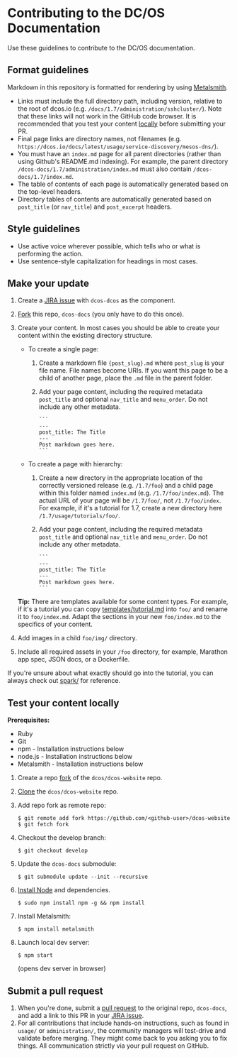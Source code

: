 # Contributing to the DC/OS Documentation

Use these guidelines to contribute to the DC/OS documentation.

## Format guidelines

Markdown in this repository is formatted for rendering by using [Metalsmith](http://www.metalsmith.io/).

- Links must include the full directory path, including version, relative to the root of dcos.io (e.g. `/docs/1.7/administration/sshcluster/`). Note that these links will not work in the GitHub code browser. It is recommended that you test your content [locally](#test-local) before submitting your PR.
- Final page links are directory names, not filenames (e.g. `https://dcos.io/docs/latest/usage/service-discovery/mesos-dns/`).
- You must have an `index.md` page for all parent directories (rather than using Github's README.md indexing). For example, the parent directory `/dcos-docs/1.7/administration/index.md` must also contain `/dcos-docs/1.7/index.md`.
- The table of contents of each page is automatically generated based on the top-level headers.
- Directory tables of contents are automatically generated based on `post_title` (or `nav_title`) and `post_excerpt` headers.

## Style guidelines

- Use active voice wherever possible, which tells who or what is performing the action.
- Use sentence-style capitalization for headings in most cases.

## Make your update

1. Create a [JIRA issue](https://dcosjira.atlassian.net/secure/CreateIssue!default.jspa) with `dcos-dcos` as the component.
1. [Fork](https://help.github.com/articles/fork-a-repo/) this repo, `dcos-docs` (you only have to do this once).
1. Create your content. In most cases you should be able to create your content within the existing directory structure. 

    - To create a single page:
        1. Create a markdown file `{post_slug}.md` where `post_slug` is your file name. File names become URIs. If you want this page to be a child of another page, place the `.md` file in the parent folder.
        1. Add your page content, including the required metadata `post_title` and optional `nav_title` and `menu_order`. Do not include any other metadata.
        
               ```
               ---
               post_title: The Title
               ---
               Post markdown goes here.
               ```
    - To create a page with hierarchy:
        1. Create a new directory in the appropriate location of the correctly versioned release (e.g. `/1.7/foo`) and a child page within this folder named `index.md` (e.g. `/1.7/foo/index.md`). The actual URL of your page will be `/1.7/foo/`, not `/1.7/foo/index`. For example, if it's a tutorial for 1.7, create a new directory here `/1.7/usage/tutorials/foo/`.
        1. Add your page content, including the required metadata `post_title` and optional `nav_title` and `menu_order`. Do not include any other metadata.
                
               ```
               ---
               post_title: The Title
               ---
               Post markdown goes here.
               ```

    **Tip:** There are templates available for some content types. For example, if it's a tutorial you can copy [templates/tutorial.md](templates/tutorial.md) into `foo/` and rename it to `foo/index.md`. Adapt the sections in your new `foo/index.md` to the specifics of your content.
1. Add images in a child `foo/img/` directory.  
1. Include all required assets in your `/foo` directory, for example, Marathon app spec, JSON docs, or a Dockerfile.


If you're unsure about what exactly should go into the tutorial, you can always check out [spark/](/1.7/usage/tutorials/spark/) for reference.

## <a name="test-local"></a>Test your content locally

**Prerequisites:**

- Ruby
- Git
- npm - Installation instructions below
- node.js - Installation instructions below
- Metalsmith - Installation instructions below

1.  Create a repo [fork](https://guides.github.com/activities/forking/) of the `dcos/dcos-website` repo. 
1.  [Clone](https://help.github.com/articles/cloning-a-repository/) the `dcos/dcos-website` repo.
1.  Add repo fork as remote repo:

    ```
    $ git remote add fork https://github.com/<github-user>/dcos-website
    $ git fetch fork
    ```
1.  Checkout the develop branch:

    ```
    $ git checkout develop
    ```
1.  Update the `dcos-docs` submodule:

    ```
    $ git submodule update --init --recursive
    ```
1.  [Install Node](https://docs.npmjs.com/getting-started/installing-node) and dependencies. 

    ```
    $ sudo npm install npm -g && npm install
    ```
    
1.  Install Metalsmith:

    ```
    $ npm install metalsmith
    ```

1.  Launch local dev server:

    ```
    $ npm start
    ```
    (opens dev server in browser)
    
## Submit a pull request

1. When you're done, submit a [pull request](https://help.github.com/articles/using-pull-requests/) to the original repo, `dcos-docs`, and add a link to this PR in your [JIRA issue](https://dcosjira.atlassian.net/).
1. For all contributions that include hands-on instructions, such as found in `usage/` or `administration/`, the community managers will test-drive and validate before merging. They might come back to you asking you to fix things. All communication strictly via your pull request on GitHub.  
